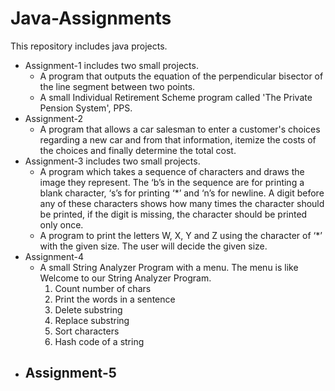# Java-Assignments
  This repository includes java projects.
  * Assignment-1 includes two small projects.
    - A program that outputs the equation of the perpendicular bisector of the line
      segment between two points.
    - A small Individual Retirement Scheme program called 'The Private Pension System', PPS.
  * Assignment-2
    - A program that allows a car salesman to enter a customer's choices regarding a new car and from that information, 
      itemize the costs of the choices and finally determine the total cost. 
  * Assignment-3 includes two small projects.
    - A program which takes a sequence of characters and draws the image they represent. The ‘b’s in the sequence are for printing a blank     character, ‘s’s for printing ‘*’ and ‘n’s for newline.  A digit before any of these characters shows how many times the character           should be printed, if the digit is missing, the character should be printed only once.
    - A program to print the letters W, X, Y and Z using the character of ‘*’ with the given size. The user will decide the given size.
  * Assignment-4
    - A small String Analyzer Program with a menu. The menu is like
       Welcome to our String Analyzer Program.
       1. Count number of chars
       2. Print the words in a sentence
       3. Delete substring
       4. Replace substring
       5. Sort characters
       6. Hash code of a string 
  * Assignment-5
    -
    
